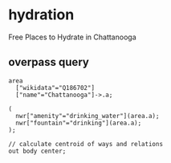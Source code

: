 # hydration
Free Places to Hydrate in Chattanooga

## overpass query
```
area
  ["wikidata"="Q186702"]
  ["name"="Chattanooga"]->.a;

(
  nwr["amenity"="drinking_water"](area.a);
  nwr["fountain"="drinking"](area.a);
);

// calculate centroid of ways and relations
out body center;
```
